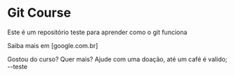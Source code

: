 # Git Course

Este é um repositório teste para aprender como o git  funciona

Saiba mais em [google.com.br]


Gostou do curso? Quer mais? Ajude com uma doação, até um café é valido;
--teste

